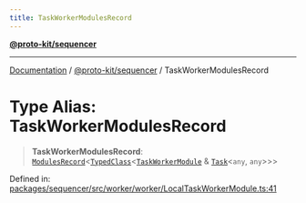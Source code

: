 ```yaml
---
title: TaskWorkerModulesRecord
---
```


[**@proto-kit/sequencer**](../README.md)

***

[Documentation](../../../README.md) / [@proto-kit/sequencer](../README.md) / TaskWorkerModulesRecord

# Type Alias: TaskWorkerModulesRecord

> **TaskWorkerModulesRecord**: [`ModulesRecord`](../../common/interfaces/ModulesRecord.md)\<[`TypedClass`](TypedClass.md)\<[`TaskWorkerModule`](../classes/TaskWorkerModule.md) & [`Task`](../interfaces/Task.md)\<`any`, `any`\>\>\>

Defined in: [packages/sequencer/src/worker/worker/LocalTaskWorkerModule.ts:41](https://github.com/proto-kit/framework/blob/4d6b3b6da51b3edee0fbf25ce72c1f59ec61e891/packages/sequencer/src/worker/worker/LocalTaskWorkerModule.ts#L41)
